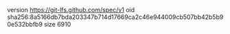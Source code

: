 version https://git-lfs.github.com/spec/v1
oid sha256:8a5166db7bda203347b714d17669ca2c46e944009cb507bb42b5b90e532bbfb9
size 6910
